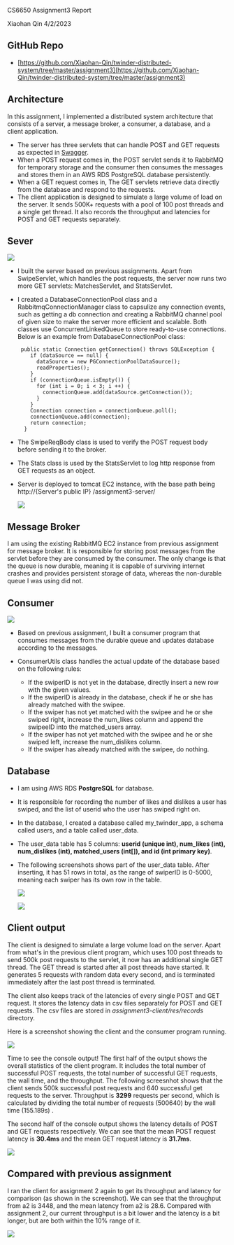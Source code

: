 CS6650 Assignment3 Report

Xiaohan Qin 4/2/2023

## GitHub Repo

- [https://github.com/Xiaohan-Qin/twinder-distributed-system/tree/master/assignment3](https://github.com/Xiaohan-Qin/twinder-distributed-system/tree/master/assignment3)

## Architecture

In this assignment, I implemented a distributed system architecture that consists of a server, a
message broker, a consumer, a database, and a client application.

- The server has three servlets that can handle POST and GET requests as expected
  in [Swagger](https://app.swaggerhub.com/apis/IGORTON/Twinder/1.2.1).
- When a POST request comes in, the POST servlet sends it to RabbitMQ for temporary storage and the
  consumer then consumes the messages and stores them in an AWS RDS PostgreSQL database
  persistently.
- When a GET request comes in, The GET servlets retrieve data directly from the database and respond
  to the requests.
- The client application is designed to simulate a large volume of load on the server. It sends
  500K+ requests with a pool of 100 post threads and a single get thread. It also records the
  throughput and latencies for POST and GET requests separately.

## Sever

  ![](screenshots/server-design.png)

- I built the server based on previous assignments. Apart from SwipeServlet, which handles the post
  requests, the server now runs two more GET servlets: MatchesServlet, and StatsServlet.
- I created a DatabaseConnectionPool class and a RabbitmqConnectionManager class to capsulize any
  connection events, such as getting a db connection and creating a RabbitMQ channel pool of given
  size to make the server more efficient and scalable. Both classes use ConcurrentLinkedQueue to
  store ready-to-use connections. Below is an example from DatabaseConnectionPool class:
  ```
   public static Connection getConnection() throws SQLException {
      if (dataSource == null) {
        dataSource = new PGConnectionPoolDataSource();
        readProperties();
      }
      if (connectionQueue.isEmpty()) {
        for (int i = 0; i < 3; i ++) {
          connectionQueue.add(dataSource.getConnection());
        }
      }
      Connection connection = connectionQueue.poll();
      connectionQueue.add(connection);
      return connection;
    }
  ```
- The SwipeReqBody class is used to verify the POST request body before sending it to the broker.
- The Stats class is used by the StatsServlet to log http response from GET requests as an object.
- Server is deployed to tomcat EC2 instance, with the base path being http://{Server's public IP}
  /assignment3-server/

  ![](screenshots/server-deployment.png)

## Message Broker

  I am using the existing RabbitMQ EC2 instance from previous assignment for message broker. It is
  responsible for storing post messages from the servlet before they are consumed by the consumer. The
  only change is that the queue is now durable, meaning it is capable of surviving internet crashes
  and provides persistent storage of data, whereas the non-durable queue I was using did not.

## Consumer

  ![](screenshots/consumer-design.png)

- Based on previous assignment, I built a consumer program that consumes messages from the durable
  queue and updates database according to the messages.
- ConsumerUtils class handles the actual update of the database based on the following rules:

  - If the swiperID is not yet in the database, directly insert a new row with the given values.
  - If the swiperID is already in the database, check if he or she has already matched with the
    swipee.
  - If the swiper has not yet matched with the swipee and he or she swiped right, increase the
    num\_likes column and append the swipeeID into the matched\_users array.
  - If the swiper has not yet matched with the swipee and he or she swiped left, increase the
    num\_dislikes column.
  - If the swiper has already matched with the swipee, do nothing.

## Database

- I am using AWS RDS **PostgreSQL** for database.
- It is responsible for recording the number of likes and dislikes a user has swiped, and the list
  of userid who the user has swiped right on.
- In the database, I created a database called my\_twinder\_app, a schema called users, and a table
  called user\_data.
- The user\_data table has 5 columns: **userid (unique int), num\_likes (int), num\_dislikes (int),
  matched\_users (int[]), and id (int primary key)**.
- The following screenshots shows part of the user\_data table. After inserting, it has 51 rows in
  total, as the range of swiperID is 0-5000, meaning each swiper has its own row in the table.

  ![](screenshots/db-data.png)

  ![](screenshots/db-row-count.png)

## Client output

The client is designed to simulate a large volume load on the server. Apart from what's in the
previous client program, which uses 100 post threads to send 500k post requests to the servlet, it
now has an additional single GET thread. The GET thread is started after all post threads have
started. It generates 5 requests with random data every second, and is terminated immediately after
the last post thread is terminated.

The client also keeps track of the latencies of every single POST and GET request. It stores the
latency data in csv files separately for POST and GET requests. The csv files are stored in 
*assignment3-client/res/records* directory.

Here is a screenshot showing the client and the consumer program running.

![](screenshots/client-running.png)

Time to see the console output! The first half of the output shows the overall statistics of the client program. It includes
the total number of successful POST requests, the total number of successful GET requests, the wall
time, and the throughput. The following screesnhot shows that the client sends 500k successful post
requests and 640 successful get requests to the server. Throughput is **3299** requests per second,
which is calculated by dividing the total number of requests (500640) by the wall time (155.189s)
. 

The second half of the console output shows the latency details of POST and GET requests
respectively. We can see that the mean POST request latency is **30.4ms** and the mean GET request 
latency is **31.7ms**.

![](screenshots/client-output.png)

## Compared with previous assignment

I ran the client for assignment 2 again to get its throughput and latency for comparison (as shown in the screenshot). 
We can see that the throughput from a2 is 3448, and the mean latency from a2 is 28.6. Compared with assignment 2, our current
throughput is a bit lower and the latency is a bit longer, but are both within the 10% range of it.

![](screenshots/a2-output-for-comparison.png) 